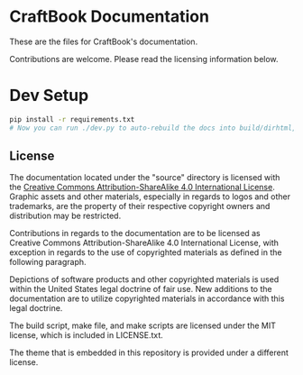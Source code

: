 # CraftBook Documentation

These are the files for CraftBook's documentation.

Contributions are welcome. Please read the licensing information below.

# Dev Setup
```bash
pip install -r requirements.txt
# Now you can run ./dev.py to auto-rebuild the docs into build/dirhtml, and browse it at the printed address.
```

## License

The documentation located under the "source" directory is licensed with the [Creative Commons Attribution-ShareAlike 4.0 International License](https://creativecommons.org/licenses/by-sa/4.0/). Graphic assets and other materials, especially in regards to logos and other trademarks, are the property of their respective copyright owners and distribution may be restricted.

Contributions in regards to the documentation are to be licensed as Creative Commons Attribution-ShareAlike 4.0 International License, with exception in regards to the use of copyrighted materials as defined in the following paragraph.

Depictions of software products and other copyrighted materials is used within the United States legal doctrine of fair use. New additions to the documentation are to utilize copyrighted materials in accordance with this legal doctrine.

The build script, make file, and make scripts are licensed under the MIT license, which is included in LICENSE.txt.

The theme that is embedded in this repository is provided under a different license.